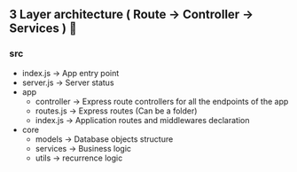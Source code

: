 ## 3 Layer architecture  ( Route -> Controller -> Services ) 🥪

   ### src
   - index.js   -> App entry point
   - server.js  -> Server status
   - app             
      - controller -> Express route controllers for all the endpoints of the app
      - routes.js  -> Express routes (Can be a folder)
      - index.js   -> Application routes and middlewares declaration
   - core
     - models   -> Database objects structure
     - services -> Business logic
      - utils   -> recurrence logic
